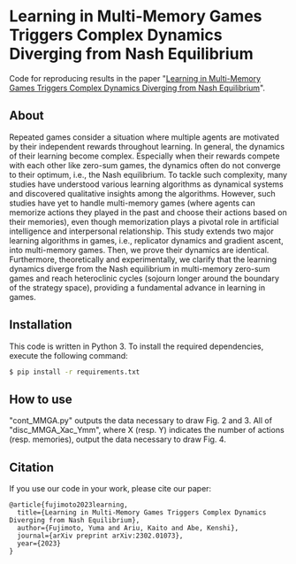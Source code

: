 # Learning in Multi-Memory Games Triggers Complex Dynamics Diverging from Nash Equilibrium
Code for reproducing results in the paper "[Learning in Multi-Memory Games Triggers Complex Dynamics Diverging from Nash Equilibrium](https://arxiv.org/abs/2302.01073)".

## About
Repeated games consider a situation where multiple agents are motivated by their independent rewards throughout learning. In general, the dynamics of their learning become complex. Especially when their rewards compete with each other like zero-sum games, the dynamics often do not converge to their optimum, i.e., the Nash equilibrium. To tackle such complexity, many studies have understood various learning algorithms as dynamical systems and discovered qualitative insights among the algorithms. However, such studies have yet to handle multi-memory games (where agents can memorize actions they played in the past and choose their actions based on their memories), even though memorization plays a pivotal role in artificial intelligence and interpersonal relationship. This study extends two major learning algorithms in games, i.e., replicator dynamics and gradient ascent, into multi-memory games. Then, we prove their dynamics are identical. Furthermore, theoretically and experimentally, we clarify that the learning dynamics diverge from the Nash equilibrium in multi-memory zero-sum games and reach heteroclinic cycles (sojourn longer around the boundary of the strategy space), providing a fundamental advance in learning in games.

## Installation
This code is written in Python 3. To install the required dependencies, execute the following command:
```bash
$ pip install -r requirements.txt
```

## How to use
"cont_MMGA.py" outputs the data necessary to draw Fig. 2 and 3.
All of "disc_MMGA_Xac_Ymm", where X (resp. Y) indicates the number of actions (resp. memories), output the data necessary to draw Fig. 4.

## Citation
If you use our code in your work, please cite our paper:
```
@article{fujimoto2023learning,
  title={Learning in Multi-Memory Games Triggers Complex Dynamics Diverging from Nash Equilibrium},
  author={Fujimoto, Yuma and Ariu, Kaito and Abe, Kenshi},
  journal={arXiv preprint arXiv:2302.01073},
  year={2023}
}
```
